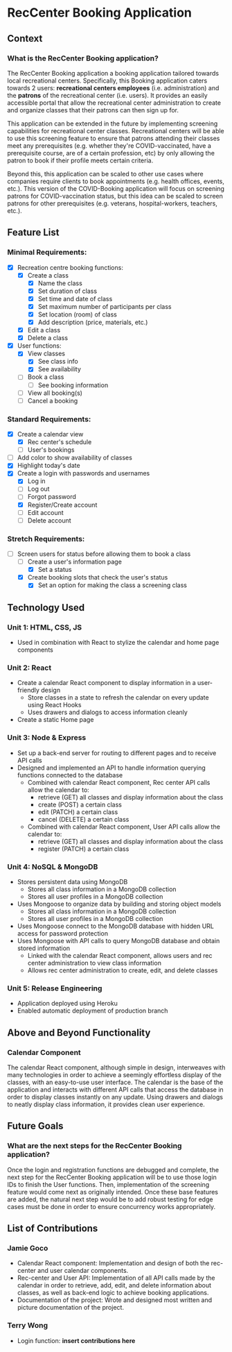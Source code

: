 # RecCenter Booking Application

## Context

### What is the RecCenter Booking application?
The RecCenter Booking application a booking application tailored towards local recreational centers. Specifically, this
Booking application caters towards 2 users: **recreational centers employees** (i.e. administration) and the **patrons**
of the recreational center (i.e. users). It provides an easily accessible portal that allow the recreational center
administration to create and organize classes that their patrons can then sign up for.

This application can be extended in the future by implementing screening capabilities for recreational center classes.
Recreational centers will be able to use this screening feature to ensure that patrons attending their classes meet any
prerequisites (e.g. whether they're COVID-vaccinated, have a prerequisite course, are of a certain profession, etc) by
only allowing the patron to book if their profile meets certain criteria.

Beyond this, this application can be scaled to other use cases where companies require clients to book appointments
(e.g. health offices, events, etc.). This version of the COVID-Booking application will focus on screening patrons for
COVID-vaccination status, but this idea can be scaled to screen patrons for other prerequisites (e.g. veterans,
hospital-workers, teachers, etc.).

## Feature List

### Minimal Requirements:

- [x] Recreation centre booking functions:
    - [x] Create a class
        - [x] Name the class
        - [x] Set duration of class
        - [x] Set time and date of class
        - [x] Set maximum number of participants per class
        - [x] Set location (room) of class
        - [x] Add description (price, materials, etc.)
    - [x] Edit a class
    - [x] Delete a class
- [x] User functions:
    - [x] View classes
        - [x] See class info
        - [x] See availability
    - [ ] Book a class
        - [ ] See booking information
    - [ ] View all booking(s)
    - [ ] Cancel a booking

### Standard Requirements:

- [x] Create a calendar view
    - [x] Rec center's schedule
    - [ ] User's bookings
- [ ] Add color to show availability of classes
- [x] Highlight today's date
- [x] Create a login with passwords and usernames
    - [x] Log in
    - [ ] Log out
    - [ ] Forgot password
    - [x] Register/Create account
    - [ ] Edit account
    - [ ] Delete account

### Stretch Requirements:

- [ ] Screen users for status before allowing them to book a class
    - [ ] Create a user's information page
        - [x] Set a status
    - [x] Create booking slots that check the user's status
        - [x] Set an option for making the class a screening class

## Technology Used

### Unit 1: HTML, CSS, JS

- Used in combination with React to stylize the calendar and home page components

### Unit 2: React

- Create a calendar React component to display information in a user-friendly design
    - Store classes in a state to refresh the calendar on every update using React Hooks
    - Uses drawers and dialogs to access information cleanly
- Create a static Home page
        
### Unit 3: Node & Express

- Set up a back-end server for routing to different pages and to receive API calls
- Designed and implemented an API to handle information querying functions connected to the database
    - Combined with calendar React component, Rec center API calls allow the calendar to:
        - retrieve (GET) all classes and display information about the class
        - create (POST) a certain class
        - edit (PATCH) a certain class
        - cancel (DELETE) a certain class
    - Combined with calendar React component, User API calls allow the calendar to:
        - retrieve (GET) all classes and display information about the class
        - register (PATCH) a certain class
        
### Unit 4: NoSQL & MongoDB

- Stores persistent data using MongoDB
    - Stores all class information in a MongoDB collection
    - Stores all user profiles in a MongoDB collection
- Uses Mongoose to organize data by building and storing object models
    - Stores all class information in a MongoDB collection
    - Stores all user profiles in a MongoDB collection
- Uses Mongoose connect to the MongoDB database with hidden URL access for password protection
- Uses Mongoose with API calls to query MongoDB database and obtain stored information
    - Linked with the calendar React component, allows users and rec center administration to view class information
    - Allows rec center administration to create, edit, and delete classes

### Unit 5: Release Engineering

- Application deployed using Heroku
- Enabled automatic deployment of production branch

## Above and Beyond Functionality

### Calendar Component

The calendar React component, although simple in design, interweaves with many technologies in order to achieve a
seemingly effortless display of the classes, with an easy-to-use user interface. The calendar is the base of the
application and interacts with different API calls that access the database in order to display classes instantly on any
update. Using drawers and dialogs to neatly display class information, it provides clean user experience.

## Future Goals

### What are the next steps for the RecCenter Booking application?

Once the login and registration functions are debugged and complete, the next step for the RecCenter Booking application
will be to use those login IDs to finish the User functions. Then, implementation of the screening feature would come
next as originally intended. Once these base features are added, the natural next step would be to add robust testing
for edge cases must be done in order to ensure concurrency works appropriately.

## List of Contributions

### Jamie Goco

- Calendar React component: Implementation and design of both the rec-center and user calendar components.
- Rec-center and User API: Implementation of all API calls made by the calendar in order to retrieve, add, edit, and
delete information about classes, as well as back-end logic to achieve booking applications.
- Documentation of the project: Wrote and designed most written and picture documentation of the project.

### Terry Wong

- Login function: **insert contributions here**